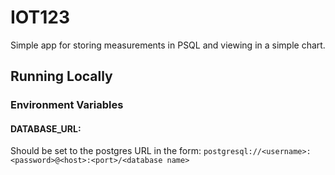 # IOT123
Simple app for storing measurements in PSQL and viewing in a simple chart.


## Running Locally
### Environment Variables
#### DATABASE_URL:
Should be set to the postgres URL in the form:
`postgresql://<username>:<password>@<host>:<port>/<database name>`